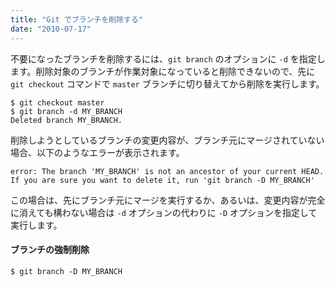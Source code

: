 ```yaml
---
title: "Git でブランチを削除する"
date: "2010-07-17"
---
```


不要になったブランチを削除するには、`git branch` のオプションに `-d` を指定します。削除対象のブランチが作業対象になっていると削除できないので、先に `git checkout` コマンドで `master` ブランチに切り替えてから削除を実行します。

```
$ git checkout master
$ git branch -d MY_BRANCH
Deleted branch MY_BRANCH.
```

削除しようとしているブランチの変更内容が、ブランチ元にマージされていない場合、以下のようなエラーが表示されます。

```
error: The branch 'MY_BRANCH' is not an ancestor of your current HEAD.
If you are sure you want to delete it, run 'git branch -D MY_BRANCH'
```

この場合は、先にブランチ元にマージを実行するか、あるいは、変更内容が完全に消えても構わない場合は `-d` オプションの代わりに `-D` オプションを指定して実行します。

#### ブランチの強制削除

```
$ git branch -D MY_BRANCH
```

